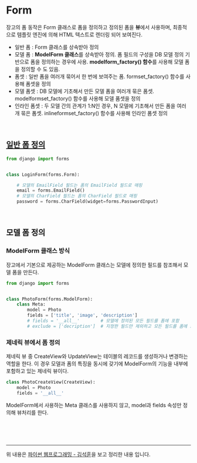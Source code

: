 # Form

장고의 폼 동작은 Form 클래스로 폼을 정의하고 정의된 폼을 **뷰**에서 사용하며, 최종적으로 템플릿 엔진에 의해 HTML 텍스트로 렌더링 되어 보여진다.

- 일반 폼 : Form 클래스를 상속받아 정의
- 모델 폼 : **ModelForm 클래스**를 상속받아 정의. 폼 필드의 구성을 DB 모델 정의 기반으로 폼을 정의하는 경우에 사용. **modelform_factory() 함수**를 사용해 모델 폼을 정의할 수 도 있음.
- 폼셋 : 일반 폼을 여러개 묶어서 한 번에 보여주는 폼. formset_factory() 함수를 사용해 폼셋을 정의
- 모델 폼셋 : DB 모델에 기초해서 만든 모델 폼을 여러개 묶은 폼셋. modelformset_factory() 함수를 사용해 모델 품셋을 정의
- 인라인 폼셋 : 두 모델 간의 관계가 1:N인 경우, N 모델에 기초해서 만든 폼을 여러개 묶은 폼셋. inlineformset_factory() 함수를 사용해 인라인 폼셋 정의



<br>

## [일반 폼 정의](https://docs.djangoproject.com/en/3.1/topics/forms/modelforms/#field-types)

```python
from django import forms


class LoginForm(forms.Form):

    # 모델의 EmailField 필드는 폼의 EmailField 필드로 매핑
    email = forms.EmailField()
    # 모델의 CharField 필드는 폼의 CharField 필드로 매핑
    password = forms.CharField(widget=forms.PasswordInput)
```

<br>

## 모델 폼 정의

### ModelForm 클래스 방식

장고에서 기본으로 제공하는 ModelForm 클래스는 모델에 정의한 필드를 참조해서 모델 폼을 만든다.

```python
from django import forms


class PhotoForm(forms.ModelForm):
	class Meta:
        model = Photo
        fields = ['title', 'image', 'description']
        # fields = '__all__'		# 모델에 정의된 모든 필드를 폼에 포함
        # exclude = ['decription']	# 지정한 필드만 제외하고 모든 필드를 폼에 포함
```

### 제네릭 뷰에서 폼 정의

제네릭 뷰 중 CreateView와 UpdateView는 테이블의 레코드를 생성하거나 변경하는 역할을 한다. 이 경우 모델과 폼의 특징을 동시에 갖기에 ModelForm의 기능을 내부에 포함하고 있는 제네릭 뷰이다.

```python
class PhotoCreateView(CreateView):
    model = Photo
    fields = '__all__'
```

ModelForm에서 사용하는 Meta 클래스를 사용하지 않고, model과 fields 속성만 정의해 뷰처리를 한다.

<br><br>
<br>

---

위 내용은 [파이썬 웹프로그래밍 - 김석훈](https://www.hanbit.co.kr/store/books/look.php?p_code=B7703021280)을 보고 정리한 내용 입니다.